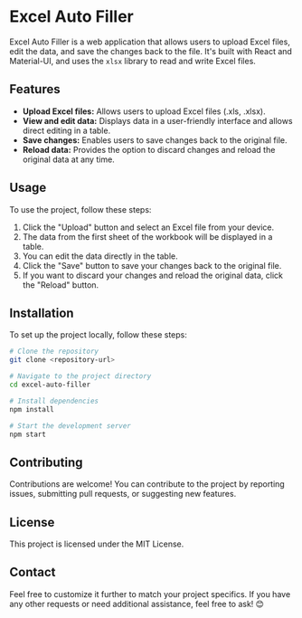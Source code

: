 # Excel Auto Filler

Excel Auto Filler is a web application that allows users to upload Excel files, edit the data, and save the changes back to the file. It's built with React and Material-UI, and uses the `xlsx` library to read and write Excel files.

## Features

- **Upload Excel files:** Allows users to upload Excel files (.xls, .xlsx).
- **View and edit data:** Displays data in a user-friendly interface and allows direct editing in a table.
- **Save changes:** Enables users to save changes back to the original file.
- **Reload data:** Provides the option to discard changes and reload the original data at any time.

## Usage

To use the project, follow these steps:

1. Click the "Upload" button and select an Excel file from your device.
2. The data from the first sheet of the workbook will be displayed in a table.
3. You can edit the data directly in the table.
4. Click the "Save" button to save your changes back to the original file.
5. If you want to discard your changes and reload the original data, click the "Reload" button.

## Installation

To set up the project locally, follow these steps:

```bash
# Clone the repository
git clone <repository-url>

# Navigate to the project directory
cd excel-auto-filler

# Install dependencies
npm install

# Start the development server
npm start
```

## Contributing

Contributions are welcome! You can contribute to the project by reporting issues, submitting pull requests, or suggesting new features.

## License

This project is licensed under the MIT License.


## Contact

Feel free to customize it further to match your project specifics. If you have any other requests or need additional assistance, feel free to ask! 😊
